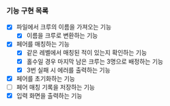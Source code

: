 ### 기능 구현 목록

- [x] 파일에서 크루의 이름을 가져오는 기능
  - [x] 이름을 크루로 변환하는 기능
- [x] 페어를 매칭하는 기능
  - [x] 같은 레벨에서 매칭된 적이 있는지 확인하는 기능
  - [x] 홀수일 경우 마지막 남은 크루는 3명으로 배정하는 기능
  - [x] 3번 실패 시 에러를 출력하는 기능
- [x] 페어를 초기화하는 기능
- [ ] 페어 매칭 기록을 저장하는 기능
- [x] 입력 화면을 출력하는 기능